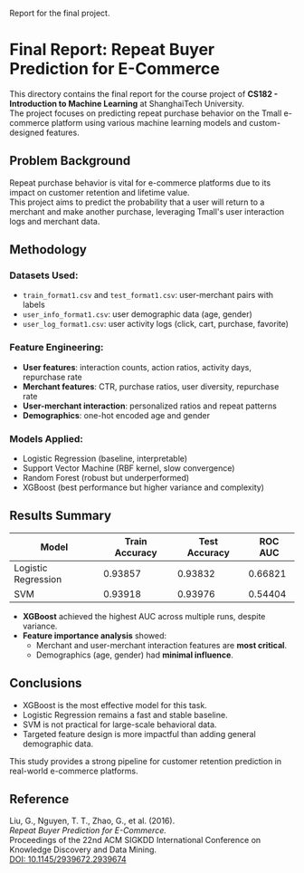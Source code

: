 Report for the final project.

# Final Report: Repeat Buyer Prediction for E-Commerce

This directory contains the final report for the course project of **CS182 - Introduction to Machine Learning** at ShanghaiTech University.  
The project focuses on predicting repeat purchase behavior on the Tmall e-commerce platform using various machine learning models and custom-designed features.

## Problem Background

Repeat purchase behavior is vital for e-commerce platforms due to its impact on customer retention and lifetime value.  
This project aims to predict the probability that a user will return to a merchant and make another purchase, leveraging Tmall's user interaction logs and merchant data.

## Methodology

### Datasets Used:
- `train_format1.csv` and `test_format1.csv`: user-merchant pairs with labels
- `user_info_format1.csv`: user demographic data (age, gender)
- `user_log_format1.csv`: user activity logs (click, cart, purchase, favorite)

### Feature Engineering:
- **User features**: interaction counts, action ratios, activity days, repurchase rate
- **Merchant features**: CTR, purchase ratios, user diversity, repurchase rate
- **User-merchant interaction**: personalized ratios and repeat patterns
- **Demographics**: one-hot encoded age and gender

### Models Applied:
- Logistic Regression (baseline, interpretable)
- Support Vector Machine (RBF kernel, slow convergence)
- Random Forest (robust but underperformed)
- XGBoost (best performance but higher variance and complexity)

## Results Summary

| Model               | Train Accuracy | Test Accuracy | ROC AUC   |
|--------------------|----------------|----------------|-----------|
| Logistic Regression | 0.93857        | 0.93832        | 0.66821   |
| SVM                 | 0.93918        | 0.93976        | 0.54404   |

- **XGBoost** achieved the highest AUC across multiple runs, despite variance.
- **Feature importance analysis** showed:
  - Merchant and user-merchant interaction features are **most critical**.
  - Demographics (age, gender) had **minimal influence**.

## Conclusions

- XGBoost is the most effective model for this task.
- Logistic Regression remains a fast and stable baseline.
- SVM is not practical for large-scale behavioral data.
- Targeted feature design is more impactful than adding general demographic data.

This study provides a strong pipeline for customer retention prediction in real-world e-commerce platforms.

## Reference

Liu, G., Nguyen, T. T., Zhao, G., et al. (2016).  
*Repeat Buyer Prediction for E-Commerce.*  
Proceedings of the 22nd ACM SIGKDD International Conference on Knowledge Discovery and Data Mining.  
[DOI: 10.1145/2939672.2939674](https://doi.org/10.1145/2939672.2939674)
